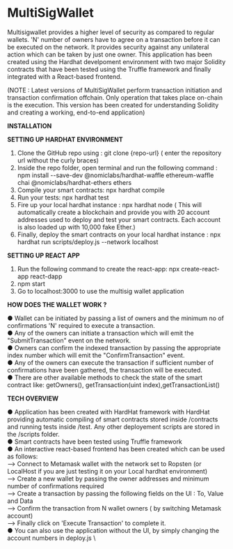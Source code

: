 # MultiSigWallet

Multisigwallet provides a higher level of security as compared to regular wallets. 'N' number of owners have to agree on a transaction before it can be executed on the network. It provides security against any unilateral action which can be taken by just one owner. This application has been created using the Hardhat develpoment environment with two major Solidity contracts that have been tested using the Truffle framework and finally integrated with a React-based frontend. 

(NOTE : Latest versions of MultiSigWallet perform transaction initiation and transaction confirmation offchain. Only operation that takes place on-chain is the execution. This version has been created for understanding Solidity and creating a working, end-to-end application)

<b>INSTALLATION</b> 

<b>SETTING UP HARDHAT ENVIRONMENT</b> 

1. Clone the GitHub repo using : git clone {repo-url} ( enter the repository url without the curly braces) 
2. Inside the repo folder, open terminal and run the following command : npm install --save-dev @nomiclabs/hardhat-waffle ethereum-waffle chai @nomiclabs/hardhat-ethers ethers
3. Compile your smart contracts: npx hardhat compile
4. Run your tests: npx hardhat test
5. Fire up your local hardhat instance : npx hardhat node ( This will automatically create a blockchain and provide you with 20 account addresses used to deploy and test your smart contracts. Each account is also loaded up with 10,000 fake Ether.)
6. Finally, deploy the smart contracts on your local hardhat instance : npx hardhat run scripts/deploy.js --network localhost

<b>SETTING UP REACT APP</b> 

1. Run the following command to create the react-app: npx create-react-app react-dapp
2. npm start
3. Go to localhost:3000 to use the multisig wallet application

<b>HOW DOES THE WALLET WORK ? </b>

● Wallet can be initiated by passing a list of owners and the minimum no of confirmations 'N' required to execute a transaction. \
● Any of the owners can initiate a transaction which will emit the "SubmitTransaction" event on the network. \
● Owners can confirm the indexed transaction by passing the appropriate index number which will emit the "ConfirmTransaction" event. \
● Any of the owners can execute the transaction if sufficient number of confirmations have been gathered, the transaction will be executed. \
● There are other available methods to check the state of the smart contract like: getOwners(), getTransaction(uint index),getTransactionList() 

<b> TECH OVERVIEW </b>

● Application has been created with HardHat framework with HardHat providing automatic compiling of smart contracts stored inside /contracts and running tests  inside /test. Any other deployement scripts are stored in the /scripts folder. \
● Smart contracts have been tested using Truffle framework \
● An interactive react-based frontend has been created which can be used as follows: \
--> Connect to Metamask wallet with the network set to Ropsten (or LocalHost if you are just testing it on your Local hardhat environment) \
--> Create a new wallet by passing the owner addresses and minimum number of confirmations required \
--> Create a transaction by passing the following fields on the UI : To, Value and Data \
--> Confirm the transaction from N wallet owners ( by switching Metamask account) \
--> Finally click on 'Execute Transaction' to complete it. \
● You can also use the application without the UI, by simply changing the account numbers in deploy.js \




